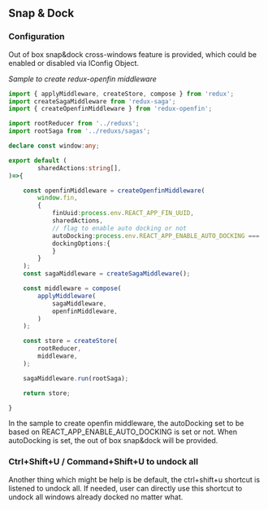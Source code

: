 Snap & Dock
--------------

### Configuration

Out of box snap&dock cross-windows feature is provided, which could be enabled or disabled via
IConfig Object.

*Sample to create redux-openfin middleware*

```typescript
import { applyMiddleware, createStore, compose } from 'redux';
import createSagaMiddleware from 'redux-saga';
import { createOpenfinMiddleware } from 'redux-openfin';

import rootReducer from '../reduxs';
import rootSaga from '../reduxs/sagas';

declare const window:any;

export default (
        sharedActions:string[],
)=>{

    const openfinMiddleware = createOpenfinMiddleware(
        window.fin,
        {
            finUuid:process.env.REACT_APP_FIN_UUID,
            sharedActions,
            // flag to enable auto docking or not
            autoDocking:process.env.REACT_APP_ENABLE_AUTO_DOCKING === 'true',
            dockingOptions:{
            }
        }
    );
    const sagaMiddleware = createSagaMiddleware();

    const middleware = compose(
        applyMiddleware(
            sagaMiddleware,
            openfinMiddleware,
        )
    );

    const store = createStore(
        rootReducer,
        middleware,
    );

    sagaMiddleware.run(rootSaga);

    return store;

}

```

In the sample to create openfin middleware,
the autoDocking set to be based on REACT_APP_ENABLE_AUTO_DOCKING is set or not.
When autoDocking is set, the out of box snap&dock will be provided.

### Ctrl+Shift+U / Command+Shift+U to undock all

Another thing which might be help is be default, the ctrl+shift+u shortcut is listened to undock all.
If needed, user can directly use this shortcut to undock all windows already docked no matter what.